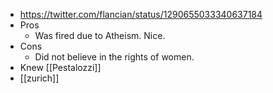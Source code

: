- https://twitter.com/flancian/status/1290655033340637184
- Pros
    - Was fired due to Atheism. Nice.
- Cons
    - Did not believe in the rights of women.
- Knew [[Pestalozzi]]
- [[zurich]]
